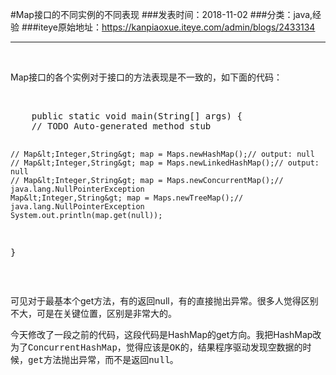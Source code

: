 #Map接口的不同实例的不同表现
###发表时间：2018-11-02
###分类：java,经验
###iteye原始地址：<a href="https://kanpiaoxue.iteye.com/admin/blogs/2433134" target="_blank">https://kanpiaoxue.iteye.com/admin/blogs/2433134</a>

---

<div class="iteye-blog-content-contain" style="font-size: 14px;"> 
 <p>&nbsp;</p> 
 <p>Map接口的各个实例对于接口的方法表现是不一致的，如下面的代码：</p> 
 <p>&nbsp;</p> 
 <pre name="code" class="java">    public static void main(String[] args) {
    // TODO Auto-generated method stub
    
    // Map&lt;Integer,String&gt; map = Maps.newHashMap();// output: null
    // Map&lt;Integer,String&gt; map = Maps.newLinkedHashMap();// output: null
    // Map&lt;Integer,String&gt; map = Maps.newConcurrentMap();//  java.lang.NullPointerException
    Map&lt;Integer,String&gt; map = Maps.newTreeMap();//  java.lang.NullPointerException
    System.out.println(map.get(null));
}</pre> 
 <p>&nbsp;</p> 
 <p>可见对于最基本个get方法，有的返回null，有的直接抛出异常。很多人觉得区别不大，可是在关键位置，区别是非常大的。</p> 
 <p>今天修改了一段之前的代码，这段代码是HashMap的get方向。我把HashMap改为了<span style="font-family: 'Courier New';">ConcurrentHashMap，觉得应该是OK的，结果程序驱动发现空数据的时候，get方法抛出异常，而不是返回null。</span></p> 
 <p>&nbsp;</p> 
 <p>&nbsp;</p> 
 <p>&nbsp;</p> 
</div>
